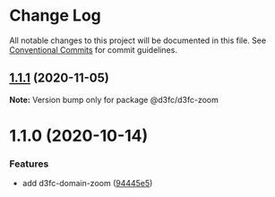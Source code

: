 # Change Log

All notable changes to this project will be documented in this file.
See [Conventional Commits](https://conventionalcommits.org) for commit guidelines.

## [1.1.1](https://github.com/d3fc/d3fc/compare/@d3fc/d3fc-zoom@1.1.0...@d3fc/d3fc-zoom@1.1.1) (2020-11-05)

**Note:** Version bump only for package @d3fc/d3fc-zoom





# 1.1.0 (2020-10-14)


### Features

* add d3fc-domain-zoom ([94445e5](https://github.com/d3fc/d3fc/commit/94445e5))
